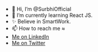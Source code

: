 - 👋 Hi, I’m @SurbhiOfficial
- 🌱 I’m currently learning React JS.
- ✨ Believe in SmartWork.
- 📫 How to reach me ≈
  <li><a href="https://www.linkedin.com/in/surbhi-official-15a90a1b1/ ">Me on LinkedIn</a></li>
  <li><a href="https://twitter.com/Surbhi32582033 ">Me on Twitter</a></li>



<!---
SurbhiOfficial/SurbhiOfficial is a ✨ special ✨ repository because its `README.md` (this file) appears on your GitHub profile.
You can click the Preview link to take a look at your changes.
--->
